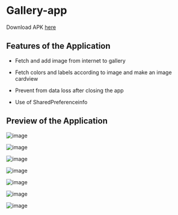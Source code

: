 # Gallery-app

Download APK [here](https://github.com/gauri547/Gallery-app/releases/download/v2/app-debug.apk)

## Features of the Application

- Fetch and add image from internet to gallery

- Fetch colors and labels according to image and make an image cardview

- Prevent from data loss after closing the app

-  Use of SharedPreferenceinfo 

## Preview of the Application

![image](https://user-images.githubusercontent.com/81371138/118358441-650fec00-b59c-11eb-9306-3f89f1f9f94c.png)

![image](https://user-images.githubusercontent.com/81371138/118358453-6d682700-b59c-11eb-9062-7dbcdd4c933d.png)

![image](https://user-images.githubusercontent.com/81371138/118358456-72c57180-b59c-11eb-80f3-be198ff16e1b.png)

![image](https://user-images.githubusercontent.com/81371138/118358469-81138d80-b59c-11eb-9826-c167cdbcf5e0.png)

![image](https://user-images.githubusercontent.com/81371138/118358511-c8018300-b59c-11eb-9bee-e1430682b04d.png)

![image](https://user-images.githubusercontent.com/81371138/118358516-cf289100-b59c-11eb-9ec0-c10999777f98.png)

![image](https://user-images.githubusercontent.com/81371138/118358522-d94a8f80-b59c-11eb-9fd2-e149ee2dc7c2.png)




